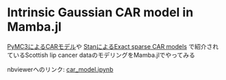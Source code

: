 # Intrinsic Gaussian CAR model in Mamba.jl

[PyMC3によるCARモデル](https://docs.pymc.io/notebooks/PyMC3_tips_and_heuristic.html)や
[StanによるExact sparse CAR models](https://mc-stan.org/users/documentation/case-studies/mbjoseph-CARStan.html)
で紹介されているScottish lip cancer dataのモデリングをMamba.jlでやってみる


nbviewerへのリンク:
[car_model.ipynb](https://nbviewer.jupyter.org/github/matsueushi/lip_stick_mamba/blob/master/car_model.ipynb)
